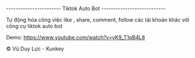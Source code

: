 ----------------------- Tiktok Auto Bot ---------------------------

Tự động hóa công việc like , share, comment, follow các tài khoản khác với công cụ tiktok auto bot

Demo: https://www.youtube.com/watch?v=yK9_T1qB4L8

© Vũ Duy Lực - Kunkey
